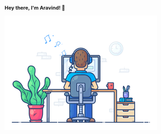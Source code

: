 ### Hey there, I'm Aravind! 👋


<!-- ![](https://github.com/Iaml3gend/iaml3gend/blob/main/123.gif) -->
<img src="https://github.com/Iaml3gend/iaml3gend/blob/main/123.gif" alt="drawing" width="500"/>
<!--

Here are some ideas to get you started:

- 🔭 I’m currently working on Data Analytics
- 🌱 I’m currently learning Data Engineering
- 👯 I’m looking to collaborate on ...
- 🤔 I’m looking for help with ...
- 💬 Ask me about ...
- 📫 How to reach me: ...
- ⚡ Fun fact: ...
-->

I'm a Software Development Engineer.         

- 🔭 I’m Currently working as a Data Engineer at [Nisum](https://www.nisum.com/).
- 🌱 I’ve worked in Frontend (Angular).

I love nature and the road trips that take me closer to it, always ready for another ⛰ 🌏

I write my thoughts here https://aravindvardhan.me/
